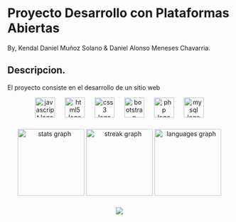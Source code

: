 # Proyecto Desarrollo con Plataformas Abiertas
By, Kendal Daniel Muñoz Solano & Daniel Alonso Meneses Chavarria.

## Descripcion.
El proyecto consiste en el desarrollo de un sitio web 

<div align="center">
  <img src="https://cdn.jsdelivr.net/gh/devicons/devicon/icons/javascript/javascript-original.svg" height="45" alt="javascript logo"  />
  <img width="14" />
  <img src="https://cdn.jsdelivr.net/gh/devicons/devicon/icons/html5/html5-plain-wordmark.svg" height="45" alt="html5 logo"  />
  <img width="14" />
  <img src="https://cdn.jsdelivr.net/gh/devicons/devicon/icons/css3/css3-plain-wordmark.svg" height="45" alt="css3 logo"  />
  <img width="14" />
  <img src="https://cdn.jsdelivr.net/gh/devicons/devicon/icons/bootstrap/bootstrap-original-wordmark.svg" height="45" alt="bootstrap logo"  />
  <img width="14" />
  <img src="https://skillicons.dev/icons?i=php" height="45" alt="php logo"  />
  <img width="14" />
  <img src="https://cdn.simpleicons.org/mysql/4479A1" height="45" alt="mysql logo"  />
</div>

###

<div align="center">
  <img src="https://github-readme-stats.vercel.app/api?username=DaniiMS506&hide_title=false&hide_rank=true&show_icons=true&include_all_commits=false&count_private=true&disable_animations=false&theme=dracula&locale=es&hide_border=true&custom_title=Estad%C3%ADsticas%20GitHub%20Proyecto" height="150" alt="stats graph"  />
  <img src="https://streak-stats.demolab.com?user=DaniiMS506&locale=es&mode=daily&theme=dracula&hide_border=true&border_radius=5" height="150" alt="streak graph"  />
  <img src="https://github-readme-stats.vercel.app/api/top-langs?username=DaniiMS506&locale=es&hide_title=false&layout=compact&card_width=320&langs_count=5&theme=dracula&hide_border=true" height="150" alt="languages graph"  />
</div>

###

<div align="center">
  <img src="https://profile-counter.glitch.me/DaniiMS506/count.svg?"  />
</div>

###
